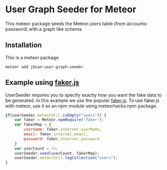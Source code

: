 # User Graph Seeder for Meteor

This meteor package seeds the Meteor.users table (from accounts-password) with a graph like schema

## Installation

This is a meteor package

```
meteor add jbian-user-graph-seeder
```

## Example using [faker.js](https://github.com/Marak/faker.js)

UserSeeder requires you to specify exactly how you want the fake data to be generated. In this example we use the popular [faker.js](https://github.com/Marak/faker.js). To use faker.js with meteor, use it as an npm module using meteorhacks:npm package.

```javascript
if(userSeeder.meteorUtil.isEmpty("users")) {
    var faker = Meteor.npmRequire('faker');
    var fakerMap = {
        username: faker.internet.userName,
        email: faker.internet.email,
        password: faker.internet.password
    }
    var userCount = 15; 
    userSeeder.seed(userCount, fakerMap);
    userSeeder.meteorUtil.logCollection("users");
}
```